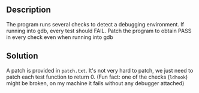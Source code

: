 ## Description
The program runs several checks to detect a debugging environment. If running into gdb, every test should FAIL.
Patch the program to obtain PASS in every check even when running into gdb
## Solution
A patch is provided in `patch.txt`.
It's not very hard to patch, we just need to patch each test function to return 0.
(Fun fact: one of the checks (`ldhook`) might be broken, on my machine it fails without any debugger attached)
